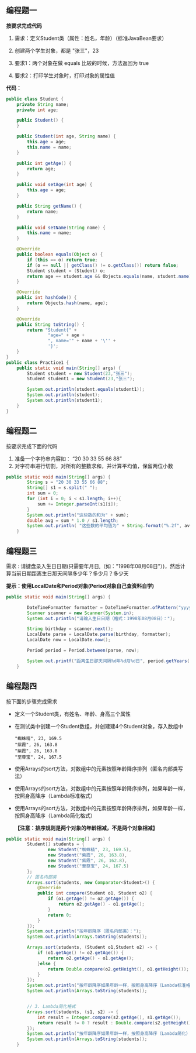 ## 编程题一

**按要求完成代码**

1. 需求：定义Student类（属性：姓名，年龄）（标准JavaBean要求）

2. 创建两个学生对象，都是 "张三"，23
3. 要求1：两个对象在做 equals 比较的时候，方法返回为 true 
4. 要求2：打印学生对象时，打印对象的属性值

**代码：**

```java
public class Student {
    private String name;
    private int age;

    public Student() {
    }

    public Student(int age, String name) {
        this.age = age;
        this.name = name;
    }

    public int getAge() {
        return age;
    }

    public void setAge(int age) {
        this.age = age;
    }

    public String getName() {
        return name;
    }

    public void setName(String name) {
        this.name = name;
    }

    @Override
    public boolean equals(Object o) {
        if (this == o) return true;
        if (o == null || getClass() != o.getClass()) return false;
        Student student = (Student) o;
        return age == student.age && Objects.equals(name, student.name);
    }

    @Override
    public int hashCode() {
        return Objects.hash(name, age);
    }

    @Override
    public String toString() {
        return "Student{" +
                "age=" + age +
                ", name='" + name + '\'' +
                '}';
    }
}
public class Practice1 {
    public static void main(String[] args) {
        Student student = new Student(23,"张三");
        Student student1 = new Student(23,"张三");

        System.out.println(student.equals(student1));
        System.out.println(student);
        System.out.println(student1);
    }
}
```



## 编程题二

按要求完成下面的代码

1. 准备一个字符串内容如： “20 30 33 55 66 88”
2. 对字符串进行切割，对所有的整数求和，并计算平均值，保留两位小数

```java
public static void main(String[] args) {
        String s = "20 30 33 55 66 88";
        String[] s1 = s.split(" ");
        int sum = 0;
        for (int i = 0; i < s1.length; i++){
            sum += Integer.parseInt(s1[i]);
        }
        System.out.println("这些数的和为" + sum);
        double avg = sum * 1.0 / s1.length;
        System.out.println( "这些数的平均值为" + String.format("%.2f", avg));
    }
```



## 编程题三

需求 :   请键盘录入生日日期(只需要年月日,（如："1998年08月08日"）)，然后计算当前日期距离生日那天间隔多少年？多少月？多少天

**提示：使用LocalDate和Period对象(Period对象自己查资料自学)**

```java
public static void main(String[] args) {

        DateTimeFormatter formatter = DateTimeFormatter.ofPattern("yyyy年MM月dd日");
        Scanner scanner = new Scanner(System.in);
        System.out.println("请输入生日日期（格式：1998年08月08日）：");

        String birthday = scanner.next();
        LocalDate parse = LocalDate.parse(birthday, formatter);
        LocalDate now = LocalDate.now();

        Period period = Period.between(parse, now);

        System.out.printf("距离生日那天间隔%d年%d月%d日", period.getYears(), period.getMonths(), period.getDays());
    }
```



## 编程题四

按下面的步骤完成需求

- 定义一个Student类，有姓名、年龄、身高三个属性

- 在测试类中创建一个Student数组，并创建建4个Student对象，存入数组中

  ```
  "蜘蛛精", 23, 169.5
  "紫霞", 26, 163.8
  "紫霞", 26, 163.8
  "至尊宝", 24, 167.5
  ```

- 使用Arrays的sort方法，对数组中的元素按照年龄降序排列（匿名内部类写法）

- 使用Arrays的sort方法，对数组中的元素按照年龄降序排列，如果年龄一样，按照身高降序（Lambda标准格式）

- 使用Arrays的sort方法，对数组中的元素按照年龄降序排列，如果年龄一样，按照身高降序（Lambda简化格式）

  **【注意：排序规则是两个对象的年龄相减，不是两个对象相减】**

```java
public static void main(String[] args) {
        Student[] students = {
                new Student("蜘蛛精", 23, 169.5),
                new Student("紫霞", 26, 163.8),
                new Student("紫霞", 26, 162.8),
                new Student("至尊宝", 24, 167.5)
        };
        // 匿名内部类
        Arrays.sort(students, new Comparator<Student>() {
            @Override
            public int compare(Student o1, Student o2) {
                if (o1.getAge() != o2.getAge()) {
                    return o2.getAge() - o1.getAge();
                }
                return 0;
            }
        });
        System.out.println("按年龄降序（匿名内部类）：");
        System.out.println(Arrays.toString(students));

        Arrays.sort(students, (Student o1,Student o2) -> {
            if (o1.getAge() != o2.getAge()) {
                return o2.getAge() - o1.getAge();
            }else {
                return Double.compare(o2.getHeight(), o1.getHeight());
            }
        });
        System.out.println("按年龄降序如果年龄一样，按照身高降序（Lambda标准格式）：");
        System.out.println(Arrays.toString(students));


        // 3. Lambda简化格式
        Arrays.sort(students, (s1, s2) -> {
            int result = Integer.compare(s2.getAge(), s1.getAge());
            return result != 0 ? result : Double.compare(s2.getHeight(), s1.getHeight());
        });
        System.out.println("按年龄降序如果年龄一样，按照身高降序（Lambda简化）：");
        System.out.println(Arrays.toString(students));
    }
```



